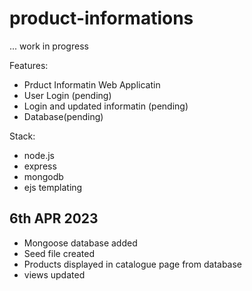 # product-informations

... work in progress

Features:
- Prduct Informatin Web Applicatin
- User Login (pending)
- Login and updated informatin (pending)
- Database(pending)

Stack:
- node.js
- express
- mongodb
- ejs templating

6th APR 2023
---
- Mongoose database added
- Seed file created
- Products displayed in catalogue page from database
- views updated
